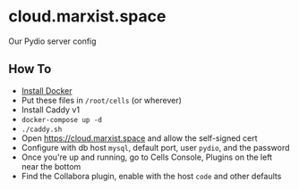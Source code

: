 # cloud.marxist.space

Our Pydio server config

## How To

* [Install Docker](https://docs.docker.com/engine/install/ubuntu/)
* Put these files in `/root/cells` (or wherever)
* Install Caddy v1
* `docker-compose up -d`
* `./caddy.sh`
* Open <https://cloud.marxist.space> and allow the self-signed cert
* Configure with db host `mysql`, default port, user `pydio`, and the password
* Once you're up and running, go to Cells Console, Plugins on the left near the bottom
* Find the Collabora plugin, enable with the host `code` and other defaults
